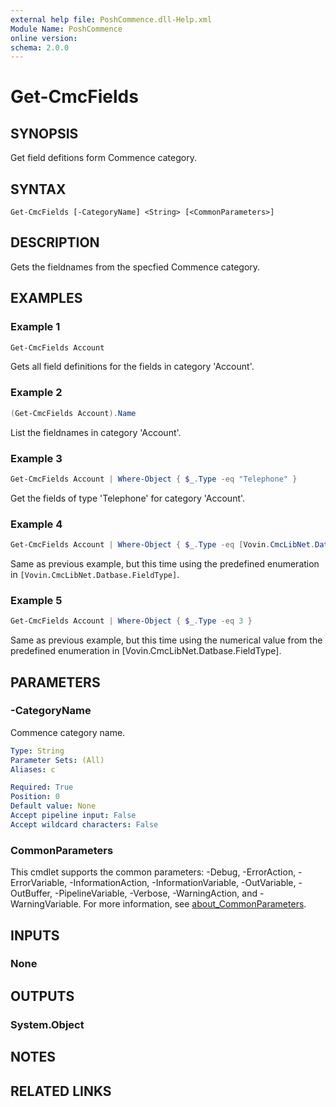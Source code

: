 ```yaml
---
external help file: PoshCommence.dll-Help.xml
Module Name: PoshCommence
online version:
schema: 2.0.0
---
```


# Get-CmcFields

## SYNOPSIS
Get field defitions form Commence category.

## SYNTAX

```
Get-CmcFields [-CategoryName] <String> [<CommonParameters>]
```

## DESCRIPTION
Gets the fieldnames from the specfied Commence category.

## EXAMPLES

### Example 1
```powershell
Get-CmcFields Account
```

Gets all field definitions for the fields in category 'Account'.

### Example 2
```powershell
(Get-CmcFields Account).Name
```

List the fieldnames in category 'Account'.

### Example 3
```powershell
Get-CmcFields Account | Where-Object { $_.Type -eq "Telephone" }
```

Get the fields of type 'Telephone' for category 'Account'.

### Example 4
```powershell
Get-CmcFields Account | Where-Object { $_.Type -eq [Vovin.CmcLibNet.Database.CommenceFieldType]::Telephone }
```

Same as previous example, but this time using the predefined enumeration in `[Vovin.CmcLibNet.Datbase.FieldType]`. 

### Example 5
```powershell
Get-CmcFields Account | Where-Object { $_.Type -eq 3 }
```

Same as previous example, but this time using the numerical value from the predefined enumeration in [Vovin.CmcLibNet.Datbase.FieldType]. 

## PARAMETERS

### -CategoryName
Commence category name.

```yaml
Type: String
Parameter Sets: (All)
Aliases: c

Required: True
Position: 0
Default value: None
Accept pipeline input: False
Accept wildcard characters: False
```

### CommonParameters
This cmdlet supports the common parameters: -Debug, -ErrorAction, -ErrorVariable, -InformationAction, -InformationVariable, -OutVariable, -OutBuffer, -PipelineVariable, -Verbose, -WarningAction, and -WarningVariable. For more information, see [about_CommonParameters](http://go.microsoft.com/fwlink/?LinkID=113216).

## INPUTS

### None

## OUTPUTS

### System.Object

## NOTES

## RELATED LINKS
